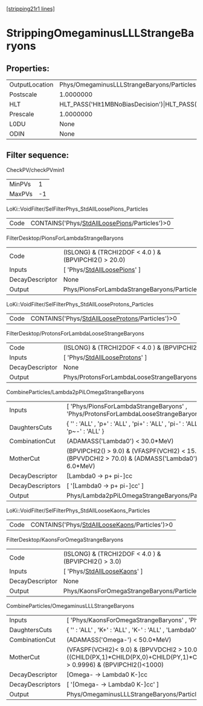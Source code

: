 [[stripping21r1 lines]](./stripping21r1-index)

# StrippingOmegaminusLLLStrangeBaryons

## Properties:

|                |                                                                                                                                                                                                                                    |
|----------------|------------------------------------------------------------------------------------------------------------------------------------------------------------------------------------------------------------------------------------|
| OutputLocation | Phys/OmegaminusLLLStrangeBaryons/Particles                                                                                                                                                                                         |
| Postscale      | 1.0000000                                                                                                                                                                                                                          |
| HLT            | HLT_PASS('Hlt1MBNoBiasDecision')\|HLT_PASS('Hlt1MBMicroBiasTStationDecision')\|HLT_PASS('Hlt1MBMicroBiasVeloDecision')\|HLT_PASS('Hlt1MBMicroBiasTStationRateLimitedDecision')\|HLT_PASS('Hlt1MBMicroBiasVeloRateLimitedDecision') |
| Prescale       | 1.0000000                                                                                                                                                                                                                          |
| L0DU           | None                                                                                                                                                                                                                               |
| ODIN           | None                                                                                                                                                                                                                               |

## Filter sequence:

CheckPV/checkPVmin1

|        |     |
|--------|-----|
| MinPVs | 1   |
| MaxPVs | -1  |

LoKi::VoidFilter/SelFilterPhys_StdAllLoosePions_Particles

|      |                                                                                                    |
|------|----------------------------------------------------------------------------------------------------|
| Code | CONTAINS('Phys/[StdAllLoosePions](./stripping21r1-commonparticles-stdallloosepions)/Particles')\>0 |

FilterDesktop/PionsForLambdaStrangeBaryons

|                 |                                                                                   |
|-----------------|-----------------------------------------------------------------------------------|
| Code            | (ISLONG) & (TRCHI2DOF \< 4.0 ) & (BPVIPCHI2() \> 20.0)                            |
| Inputs          | [ 'Phys/[StdAllLoosePions](./stripping21r1-commonparticles-stdallloosepions)' ] |
| DecayDescriptor | None                                                                              |
| Output          | Phys/PionsForLambdaStrangeBaryons/Particles                                       |

LoKi::VoidFilter/SelFilterPhys_StdAllLooseProtons_Particles

|      |                                                                                                        |
|------|--------------------------------------------------------------------------------------------------------|
| Code | CONTAINS('Phys/[StdAllLooseProtons](./stripping21r1-commonparticles-stdalllooseprotons)/Particles')\>0 |

FilterDesktop/ProtonsForLambdaLooseStrangeBaryons

|                 |                                                                                       |
|-----------------|---------------------------------------------------------------------------------------|
| Code            | (ISLONG) & (TRCHI2DOF \< 4.0 ) & (BPVIPCHI2() \> 9.0)                                 |
| Inputs          | [ 'Phys/[StdAllLooseProtons](./stripping21r1-commonparticles-stdalllooseprotons)' ] |
| DecayDescriptor | None                                                                                  |
| Output          | Phys/ProtonsForLambdaLooseStrangeBaryons/Particles                                    |

CombineParticles/Lambda2pPiLOmegaStrangeBaryons

|                  |                                                                                                       |
|------------------|-------------------------------------------------------------------------------------------------------|
| Inputs           | [ 'Phys/PionsForLambdaStrangeBaryons' , 'Phys/ProtonsForLambdaLooseStrangeBaryons' ]                |
| DaughtersCuts    | { '' : 'ALL' , 'p+' : 'ALL' , 'pi+' : 'ALL' , 'pi-' : 'ALL' , 'p~-' : 'ALL' }                         |
| CombinationCut   | (ADAMASS('Lambda0') \< 30.0\*MeV)                                                                     |
| MotherCut        | (BPVIPCHI2() \> 9.0) & (VFASPF(VCHI2) \< 15.0) &(BPVVDCHI2 \> 70.0) & (ADMASS('Lambda0') \< 6.0\*MeV) |
| DecayDescriptor  | [Lambda0 -\> p+ pi-]cc                                                                              |
| DecayDescriptors | [ '[Lambda0 -\> p+ pi-]cc' ]                                                                      |
| Output           | Phys/Lambda2pPiLOmegaStrangeBaryons/Particles                                                         |

LoKi::VoidFilter/SelFilterPhys_StdAllLooseKaons_Particles

|      |                                                                                                    |
|------|----------------------------------------------------------------------------------------------------|
| Code | CONTAINS('Phys/[StdAllLooseKaons](./stripping21r1-commonparticles-stdallloosekaons)/Particles')\>0 |

FilterDesktop/KaonsForOmegaStrangeBaryons

|                 |                                                                                   |
|-----------------|-----------------------------------------------------------------------------------|
| Code            | (ISLONG) & (TRCHI2DOF \< 4.0 ) & (BPVIPCHI2() \> 3.0)                             |
| Inputs          | [ 'Phys/[StdAllLooseKaons](./stripping21r1-commonparticles-stdallloosekaons)' ] |
| DecayDescriptor | None                                                                              |
| Output          | Phys/KaonsForOmegaStrangeBaryons/Particles                                        |

CombineParticles/OmegaminusLLLStrangeBaryons

|                  |                                                                                                                                                                                       |
|------------------|---------------------------------------------------------------------------------------------------------------------------------------------------------------------------------------|
| Inputs           | [ 'Phys/KaonsForOmegaStrangeBaryons' , 'Phys/Lambda2pPiLOmegaStrangeBaryons' ]                                                                                                      |
| DaughtersCuts    | { '' : 'ALL' , 'K+' : 'ALL' , 'K-' : 'ALL' , 'Lambda0' : 'ALL' , 'Lambda~0' : 'ALL' }                                                                                                 |
| CombinationCut   | (ADAMASS('Omega-') \< 50.0\*MeV)                                                                                                                                                      |
| MotherCut        | (VFASPF(VCHI2)\< 9.0) & (BPVVDCHI2 \> 10.0) & ((CHILD(PX,1)\*CHILD(PX,0)+CHILD(PY,1)\*CHILD(PY,0)+CHILD(PZ,1)\*CHILD(PZ,0))/(CHILD(P,1)\*CHILD(P,0)) \> 0.9996) & (BPVIPCHI2()\<1000) |
| DecayDescriptor  | [Omega- -\> Lambda0 K-]cc                                                                                                                                                           |
| DecayDescriptors | [ '[Omega- -\> Lambda0 K-]cc' ]                                                                                                                                                   |
| Output           | Phys/OmegaminusLLLStrangeBaryons/Particles                                                                                                                                            |
